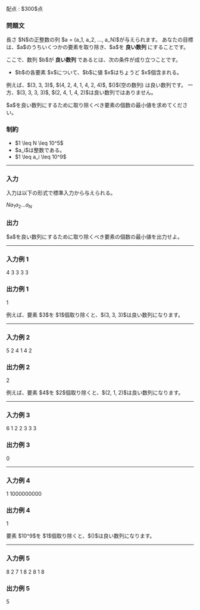 
<div>

<span>

<span>

<p>
配点 : $300$点
</p>

<div>

<section>

### **問題文**

<p>
長さ $N$の正整数の列 $a = (a_1, a_2, ..., a_N)$が与えられます。
あなたの目標は、$a$のうちいくつかの要素を取り除き、$a$を 
<strong>
良い数列
</strong>
にすることです。
</p>

<p>
ここで、数列 $b$が 
<strong>
良い数列
</strong>
であるとは、次の条件が成り立つことです。
</p>

<ul>

<li>
$b$の各要素 $x$について、$b$に値 $x$はちょうど $x$個含まれる。
</li>

</ul>

<p>
例えば、$(3, 3, 3)$, $(4, 2, 4, 1, 4, 2, 4)$, $()$(空の数列) は良い数列です。
一方、$(3, 3, 3, 3)$, $(2, 4, 1, 4, 2)$は良い数列ではありません。
</p>

<p>
$a$を良い数列にするために取り除くべき要素の個数の最小値を求めてください。
</p>

</section>

</div>

<div>

<section>

### **制約**

<ul>

<li>
$1 \leq N \leq 10^5$
</li>

<li>
$a_i$は整数である。
</li>

<li>
$1 \leq a_i \leq 10^9$
</li>

</ul>

</section>

</div>

---

<div>

<div>

<section>

### **入力**

<p>
入力は以下の形式で標準入力から与えられる。
</p>

<div>

$N$$a_1$$a_2$$...$$a_N$
</div>

</section>

</div>

<div>

<section>

### **出力**

<p>
$a$を良い数列にするために取り除くべき要素の個数の最小値を出力せよ。
</p>

</section>

</div>

</div>

---

<div>

<section>

### **入力例 1**

<div>

4
3 3 3 3

</div>

</section>

</div>

<div>

<section>

### **出力例 1**

<div>

1

</div>

<p>
例えば、要素 $3$を $1$個取り除くと、$(3, 3, 3)$は良い数列になります。
</p>

</section>

</div>

---

<div>

<section>

### **入力例 2**

<div>

5
2 4 1 4 2

</div>

</section>

</div>

<div>

<section>

### **出力例 2**

<div>

2

</div>

<p>
例えば、要素 $4$を $2$個取り除くと、$(2, 1, 2)$は良い数列になります。
</p>

</section>

</div>

---

<div>

<section>

### **入力例 3**

<div>

6
1 2 2 3 3 3

</div>

</section>

</div>

<div>

<section>

### **出力例 3**

<div>

0

</div>

</section>

</div>

---

<div>

<section>

### **入力例 4**

<div>

1
1000000000

</div>

</section>

</div>

<div>

<section>

### **出力例 4**

<div>

1

</div>

<p>
要素 $10^9$を $1$個取り除くと、$()$は良い数列になります。
</p>

</section>

</div>

---

<div>

<section>

### **入力例 5**

<div>

8
2 7 1 8 2 8 1 8

</div>

</section>

</div>

<div>

<section>

### **出力例 5**

<div>

5

</div>

</section>

</div>

</span>

</span>

</div>
